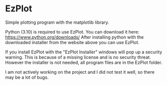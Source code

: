# EzPlot
Simple plotting program with the matplotlib library.

Python (3.10) is required to use EzPlot.
You can download it here: https://www.python.org/downloads/
After installing python with the downloaded installer from the website above you can use EzPlot.

If you install EzPlot with the "EzPlot Installer" windows will pop up a security warning. 
This is because of a missing license and is no security threat.
However the installer is not needed, all program files are in the EzPlot folder.

I am not actively working on the project and I did not test it well, so there may be a lot of bugs.
